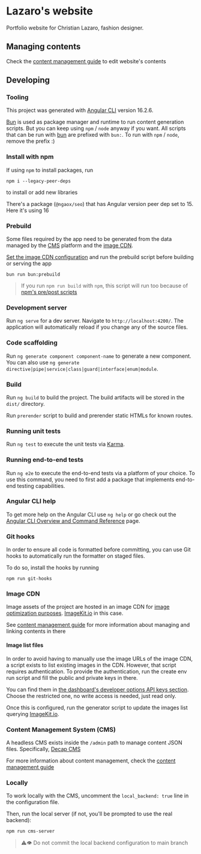 # Lazaro's website

Portfolio website for Christian Lazaro, fashion designer.

## Managing contents

Check the [content management guide] to edit website's contents

[content management guide]: docs/content-management/index.md

## Developing

### Tooling

This project was generated with [Angular CLI](https://github.com/angular/angular-cli) version 16.2.6.

[Bun][bun] is used as package manager and runtime to run content generation scripts. But you can keep using `npm` / `node` anyway if you want. All scripts that can be run with [bun] are prefixed with `bun:`. To run with `npm` / `node`, remove the prefix :)

[bun]: https://bun.sh/

### Install with npm

If using `npm` to install packages, run

```shell
npm i --legacy-peer-deps
```

to install or add new libraries

There's a package (`@ngaox/seo`) that has Angular version peer dep set to 15. Here it's using 16

### Prebuild

Some files required by the app need to be generated from the data managed by the [CMS] platform and the [image CDN].

[Set the image CDN configuration](#images-cdn) and run the prebuild script before building or serving the app

```shell
bun run bun:prebuild
```

> If you run `npm run build` with `npm`, this script will run too because of [npm's pre/post scripts](https://docs.npmjs.com/cli/v9/using-npm/scripts#pre--post-scripts)

### Development server

Run `ng serve` for a dev server. Navigate to `http://localhost:4200/`. The application will automatically reload if you
change any of the source files.

### Code scaffolding

Run `ng generate component component-name` to generate a new component. You can also
use `ng generate directive|pipe|service|class|guard|interface|enum|module`.

### Build

Run `ng build` to build the project. The build artifacts will be stored in the `dist/` directory.

Run `prerender` script to build and prerender static HTMLs for known routes.

### Running unit tests

Run `ng test` to execute the unit tests via [Karma](https://karma-runner.github.io).

### Running end-to-end tests

Run `ng e2e` to execute the end-to-end tests via a platform of your choice. To use this command, you need to first add a
package that implements end-to-end testing capabilities.

### Angular CLI help

To get more help on the Angular CLI use `ng help` or go check out
the [Angular CLI Overview and Command Reference](https://angular.io/cli) page.

### Git hooks

In order to ensure all code is formatted before committing, you can use Git hooks to automatically run the formatter on
staged files.

To do so, install the hooks by running

```shell
npm run git-hooks
```

### Image CDN

[image CDN]: #images-cdn

Image assets of the project are hosted in an image CDN
for [image optimization purposes](https://web.dev/image-cdns/#how-image-cdns-use-urls-to-indicate-optimization-options). [ImageKit.io]
in this case.

See [content management guide] for more information about managing and linking contents in there

#### Image list files

In order to avoid having to manually use the image URLs of the image CDN, a script exists to list existing images in the
CDN. However, that script requires authentication. To provide the authentication, run the create env run script and fill the public and private keys in there.

You can find them
in [the dashboard's developer options API keys section](https://imagekit.io/dashboard/developer/api-keys). Choose the
restricted one, no write access is needed, just read only.

Once this is configured, run the generator script to update the images list querying [ImageKit.io].

[ImageKit.io]: https://imagekit.io

### Content Management System (CMS)

[CMS]: #content-management-system-cms

A headless CMS exists inside the `/admin` path to manage content JSON files. Specifically, [Decap CMS]

For more information about content management, check the [content management guide]

### Locally

To work locally with the CMS, uncomment the `local_backend: true` line in the configuration file.

Then, run the local server (if not, you'll be prompted to use the real backend):

```
npm run cms-server
```

> ⚠️👁️ Do not commit the local backend configuration to main branch

[Decap CMS]: https://decapcms.org
